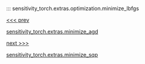 
#

::: sensitivity_torch.extras.optimization.minimize_lbfgs

<div class='container'>
<div class='left-div'><a href='/sensitivity_torch/api/sensitivity_torch/extras/optimization/minimize_agd'><<< prev<p>sensitivity_torch.extras.minimize_agd</p></a></div><div class='right-div'><a href='/sensitivity_torch/api/sensitivity_torch/extras/optimization/minimize_sqp'>next >>><p>sensitivity_torch.extras.minimize_sqp</p></a></div></div>